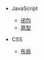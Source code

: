 <!--
 * @Author: your name
 * @Date: 2021-04-15 14:11:00
 * @LastEditTime: 2021-04-15 14:27:21
 * @LastEditors: Please set LastEditors
 * @Description: In User Settings Edit
 * @FilePath: /my-docs/docs/_sidebar.md
-->
- JavaScript
  - [闭包](closure.md "闭包")
  - [原型](prototype.md "原型")

- CSS
  - [布局](layout.md "布局")
    